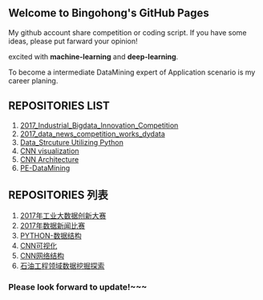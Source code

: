 ## Welcome to Bingohong's GitHub Pages
My github account share competition or coding script. If you have some ideas, please put farward your opinion!

excited with **machine-learning** and **deep-learning**.

To become a intermediate DataMining expert of Application scenario is my career planing.

## REPOSITORIES LIST
1. [2017_Industrial_Bigdata_Innovation_Competition](https://github.com/Bingohong/2017-Industrial-Bigdata)
2. [2017_data_news_competition_works_dydata](https://github.com/Bingohong/data_news.github.com)
3. [Data_Strcuture Utilizing Python](https://github.com/Bingohong/Data_Structure_Pyhon/tree/master)
4. [CNN visualization](https://github.com/Bingohong/tf_cnnvis)
5. [CNN Architecture](https://github.com/Bingohong/Convolution-Neural-Network/tree/master/CNN-architecture)
6. [PE-DataMining](https://github.com/Bingohong/PE-DataMining)

## REPOSITORIES 列表
1. [2017年工业大数据创新大赛](https://github.com/Bingohong/2017-Industrial-Bigdata)
2. [2017年数据新闻比赛](https://github.com/Bingohong/data_news.github.com)
3. [PYTHON-数据结构](https://github.com/Bingohong/Data_Structure_Pyhon/tree/master)
4. [CNN可视化](https://github.com/Bingohong/tf_cnnvis)
5. [CNN网络结构](https://github.com/Bingohong/Convolution-Neural-Network/tree/master/CNN-architecture)
6. [石油工程领域数据挖掘探索](https://github.com/Bingohong/PE-DataMining)

### Please look forward to update!~~~
